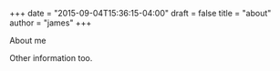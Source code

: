 +++
date = "2015-09-04T15:36:15-04:00"
draft = false
title = "about"
author = "james"
+++

About me

Other information too.
